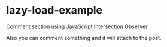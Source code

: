 # lazy-load-example
Comment section using JavaScript Intersection Observer

Also you can comment something and it will attach to the post.